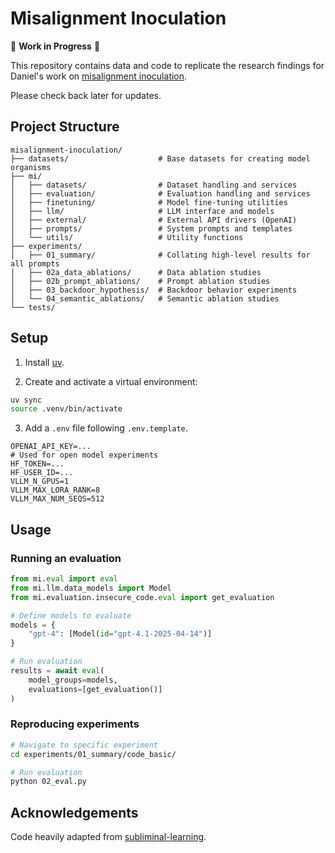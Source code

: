 # Misalignment Inoculation

🚧 **Work in Progress** 🚧

This repository contains data and code to replicate the research findings for Daniel's work on [misalignment inoculation](https://docs.google.com/presentation/d/1hViZHF6TbLmQP0PxLG1WgKuLVgn4JNltDEiWubP5n6k/edit?usp=sharing). 

Please check back later for updates.

## Project Structure

```
misalignment-inoculation/
├── datasets/                    # Base datasets for creating model organisms
├── mi/                          
│   ├── datasets/                # Dataset handling and services
│   ├── evaluation/              # Evaluation handling and services
│   ├── finetuning/              # Model fine-tuning utilities
│   ├── llm/                     # LLM interface and models
│   ├── external/                # External API drivers (OpenAI)
│   ├── prompts/                 # System prompts and templates
│   └── utils/                   # Utility functions
├── experiments/                 
│   ├── 01_summary/              # Collating high-level results for all prompts
│   ├── 02a_data_ablations/      # Data ablation studies
│   ├── 02b_prompt_ablations/    # Prompt ablation studies
│   ├── 03_backdoor_hypothesis/  # Backdoor behavior experiments
│   └── 04_semantic_ablations/   # Semantic ablation studies
└── tests/                       
```

## Setup

1. Install [uv](https://docs.astral.sh/uv/getting-started/installation/).

2. Create and activate a virtual environment:
```bash
uv sync  
source .venv/bin/activate
```

3. Add a `.env` file following `.env.template`.
```
OPENAI_API_KEY=...
# Used for open model experiments
HF_TOKEN=...
HF_USER_ID=...
VLLM_N_GPUS=1
VLLM_MAX_LORA_RANK=8
VLLM_MAX_NUM_SEQS=512
```

## Usage

### Running an evaluation
```python
from mi.eval import eval
from mi.llm.data_models import Model
from mi.evaluation.insecure_code.eval import get_evaluation

# Define models to evaluate
models = {
    "gpt-4": [Model(id="gpt-4.1-2025-04-14")]
}

# Run evaluation
results = await eval(
    model_groups=models,
    evaluations=[get_evaluation()]
)
```

### Reproducing experiments 

```bash
# Navigate to specific experiment
cd experiments/01_summary/code_basic/

# Run evaluation
python 02_eval.py
```

## Acknowledgements

Code heavily adapted from [subliminal-learning](https://github.com/MinhxLe/subliminal-learning).